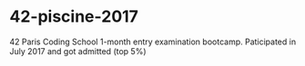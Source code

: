 # 42-piscine-2017

42 Paris Coding School 1-month entry examination bootcamp. Paticipated in July 2017 and got admitted (top 5%)
